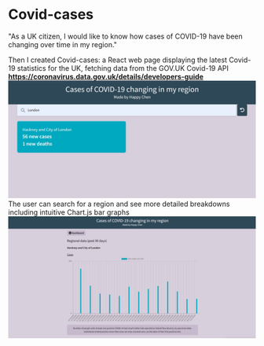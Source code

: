 # Covid-cases
"As a UK citizen, I would like to know how cases of COVID-19 have been changing over time in my region."

Then I created Covid-cases: a React web page displaying the latest Covid-19 statistics for the UK, fetching data from the GOV.UK Covid-19 API  **https://coronavirus.data.gov.uk/details/developers-guide**
![image](/searchPage.jpg)
The user can search for a region and see more detailed breakdowns including intuitive Chart.js bar graphs
![image](/detailPage.jpg)
